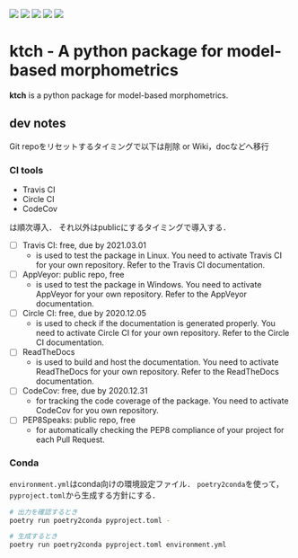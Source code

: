 [![](https://travis-ci.org/scikit-learn-contrib/project-template.svg?branch=master)](https://travis-ci.org/scikit-learn-contrib/project-template) [![](https://ci.appveyor.com/api/projects/status/coy2qqaqr1rnnt5y/branch/master?svg=true)](https://ci.appveyor.com/project/glemaitre/project-template) [![](https://codecov.io/gh/scikit-learn-contrib/project-template/branch/master/graph/badge.svg)](https://codecov.io/gh/scikit-learn-contrib/project-template) [![](https://circleci.com/gh/scikit-learn-contrib/project-template.svg?style=shield&circle-token=:circle-token)](https://circleci.com/gh/scikit-learn-contrib/project-template/tree/master) [![](https://readthedocs.org/projects/sklearn-template/badge/?version=latest)](https://katatch.readthedocs.io/en/latest/?badge=latest)

# ktch - A python package for model-based morphometrics

**ktch** is a python package for model-based morphometrics.


## dev notes

Git repoをリセットするタイミングで以下は削除 or Wiki，docなどへ移行

### CI tools

* Travis CI
* Circle CI
* CodeCov

は順次導入．
それ以外はpublicにするタイミングで導入する．

- [ ] Travis CI: free, due by 2021.03.01
	* is used to test the package in Linux. You need to activate Travis CI for your own repository. Refer to the Travis CI documentation.
- [ ] AppVeyor: public repo, free
	* is used to test the package in Windows. You need to activate AppVeyor for your own repository. Refer to the AppVeyor documentation.
- [ ] Circle CI: free, due by 2020.12.05
	* is used to check if the documentation is generated properly. You need to activate Circle CI for your own repository. Refer to the Circle CI documentation.
- [ ] ReadTheDocs 
	* is used to build and host the documentation. You need to activate ReadTheDocs for your own repository. Refer to the ReadTheDocs documentation.
- [ ] CodeCov: free, due by 2020.12.31
	* for tracking the code coverage of the package. You need to activate CodeCov for you own repository.
- [ ] PEP8Speaks: public repo, free
	* for automatically checking the PEP8 compliance of your project for each Pull Request.

### Conda
`environment.yml`はconda向けの環境設定ファイル．
`poetry2conda`を使って，`pyproject.toml`から生成する方針にする．

```sh
# 出力を確認するとき
poetry run poetry2conda pyproject.toml -

# 生成するとき
poetry run poetry2conda pyproject.toml environment.yml
```
